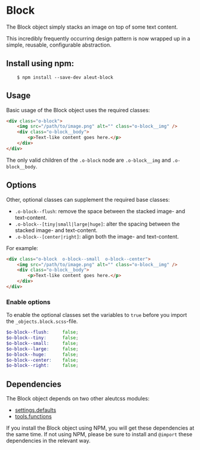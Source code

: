 # Block

The Block object simply stacks an image on top of some text content.

This incredibly frequently occurring design pattern is now wrapped up in a
simple, reusable, configurable abstraction.

## Install using npm:

```ssh
    $ npm install --save-dev aleut-block
```

## Usage

Basic usage of the Block object uses the required classes:

```html
<div class="o-block">
    <img src="/path/to/image.png" alt="" class="o-block__img" />
    <div class="o-block__body">
        <p>Text-like content goes here.</p>
    </div>
</div>
```

The only valid children of the `.o-block` node are `.o-block__img` and
`.o-block__body`.

## Options

Other, optional classes can supplement the required base classes:

* `.o-block--flush`: remove the space between the stacked image- and text-content.
* `.o-block--[tiny|small|large|huge]`: alter the spacing between the stacked
  image- and text-content.
* `.o-block--[center|right]`: align both the image- and text-content.

For example:

```html
<div class="o-block  o-block--small  o-block--center">
    <img src="/path/to/image.png" alt="" class="o-block__img" />
    <div class="o-block__body">
        <p>Text-like content goes here.</p>
    </div>
</div>
```

### Enable options
To enable the optional classes set the variables to `true` before you import
the `_objects.block.scss`-file.

```scss
$o-block--flush:     false;
$o-block--tiny:      false;
$o-block--small:     false;
$o-block--large:     false;
$o-block--huge:      false;
$o-block--center:    false;
$o-block--right:     false;
```

## Dependencies

The Block object depends on two other aleutcss modules:

* [settings.defaults](https://github.com/aleutcss/settings.defaults)
* [tools.functions](https://github.com/aleutcss/tools.functions)

If you install the Block object using NPM, you will get these dependencies at
the same time. If not using NPM, please be sure to install and `@import` these
dependencies in the relevant way.
